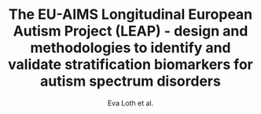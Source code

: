 ---
author: Eva Loth et al.
title: The EU-AIMS Longitudinal European Autism Project (LEAP) - design and methodologies to identify and validate stratification biomarkers for autism spectrum disorders
journal: Molecular Autism
year: 2017
type: article
doi: 10.1186/s13229-017-0146-8
team: yes
---